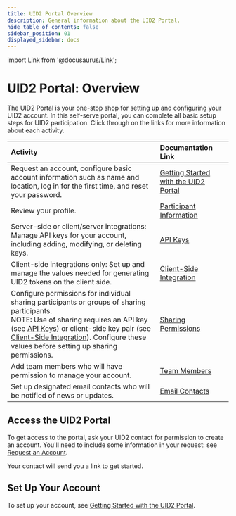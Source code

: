 ```yaml
---
title: UID2 Portal Overview
description: General information about the UID2 Portal.
hide_table_of_contents: false
sidebar_position: 01
displayed_sidebar: docs
---
```


import Link from '@docusaurus/Link';

# UID2 Portal: Overview

The UID2 Portal is your one-stop shop for setting up and configuring your UID2 account. In this self-serve portal, you can complete all basic setup steps for UID2 participation. Click through on the links for more information about each activity.

| Activity | Documentation Link |
| :--- | :--- | 
| Request an account, configure basic account information such as name and location, log in for the first time, and reset your password. | [Getting Started with the UID2 Portal](portal-getting-started.md) |
| Review your profile. | [Participant Information](participant-info.md) |
| Server-side or client/server integrations: Manage API keys for your account, including adding, modifying, or deleting keys. | [API Keys](api-keys.md) |
| Client-side integrations only: Set up and manage the values needed for generating UID2 tokens on the client side. | [Client-Side Integration](client-side-integration.md) |
| Configure permissions for individual sharing participants or groups of sharing participants.<br/>NOTE: Use of sharing requires an API key (see [API Keys](api-keys.md)) or client-side key pair (see [Client-Side Integration](client-side-integration.md)). Configure these values before setting up sharing permissions. | [Sharing Permissions](sharing-permissions.md) |
| Add team members who will have permission to manage your account. | [Team Members](team-members.md) |
| Set up designated email contacts who will be notified of news or updates. | [Email Contacts](email-contacts.md) |

## Access the UID2 Portal

To get access to the portal, ask your UID2 contact for permission to create an account. You'll need to include some information in your request: see [Request an Account](portal-getting-started.md#request-an-account).

Your contact will send you a link to get started.

## Set Up Your Account

To set up your account, see [Getting Started with the UID2 Portal](portal-getting-started.md).
